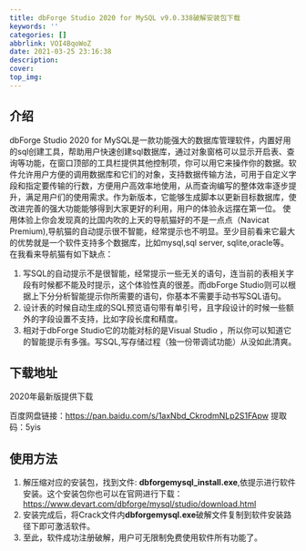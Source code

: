 ```yaml
---
title: dbForge Studio 2020 for MySQL v9.0.338破解安装包下载
keywords: ''
categories: []
abbrlink: VOI4BqoWoZ
date: 2021-03-25 23:16:38
description:
cover:
top_img:
---
```







## 介绍

dbForge Studio 2020 for MySQL是一款功能强大的数据库管理软件，内置好用的sql创建工具，帮助用户快速创建sql数据库，通过对象窗格可以显示开启表、查询等功能，在窗口顶部的工具栏提供其他控制项，你可以用它来操作你的数据。软件允许用户方便的调用数据库和它们的对象，支持数据传输方法，可用于自定义字段和指定要传输的行数，方便用户高效率地使用，从而查询编写的整体效率逐步提升，满足用户们的使用需求。作为新版本，它能够生成脚本以更新目标数据库，使改进完善的强大功能能够得到大家更好的利用，用户的体验永远摆在第一位。
使用体验上你会发现真的比国内吹的上天的导航猫好的不是一点点（Navicat Premium),导航猫的自动提示很不智能，经常提示也不明显。至少目前看来它最大的优势就是一个软件支持多个数据库，比如mysql,sql server, sqlite,oracle等。
在我看来导航猫有如下缺点：

1. 写SQL的自动提示不是很智能，经常提示一些无关的语句，连当前的表相关字段有时候都不能及时提示，这个体验性真的很差。而dbForge Studio则可以根据上下分分析智能提示你所需要的语句，你基本不需要手动书写SQL语句。
2. 设计表的时候自动生成的SQL预览语句带有单引号，且字段设计的时候一些额外的字段设置不支持，比如字段长度和精度。
3. 相对于dbForge Studio它的功能对标的是Visual Studio ，所以你可以知道它的智能提示有多强。写SQL,写存储过程（独一份带调试功能）从没如此清爽。

## 下载地址

2020年最新版提供下载

百度网盘链接：<https://pan.baidu.com/s/1axNbd_CkrodmNLp2S1FApw>
提取码：5yis

## 使用方法

1. 解压缩对应的安装包，找到文件: **dbforgemysql_install.exe**,依提示进行软件安装。这个安装包你也可以在官网进行下载： <https://www.devart.com/dbforge/mysql/studio/download.html>
2. 安装完成后，将Crack文件内**dbforgemysql.exe**破解文件复制到软件安装路径下即可激活软件。
3. 至此，软件成功注册破解，用户可无限制免费使用软件所有功能了。
